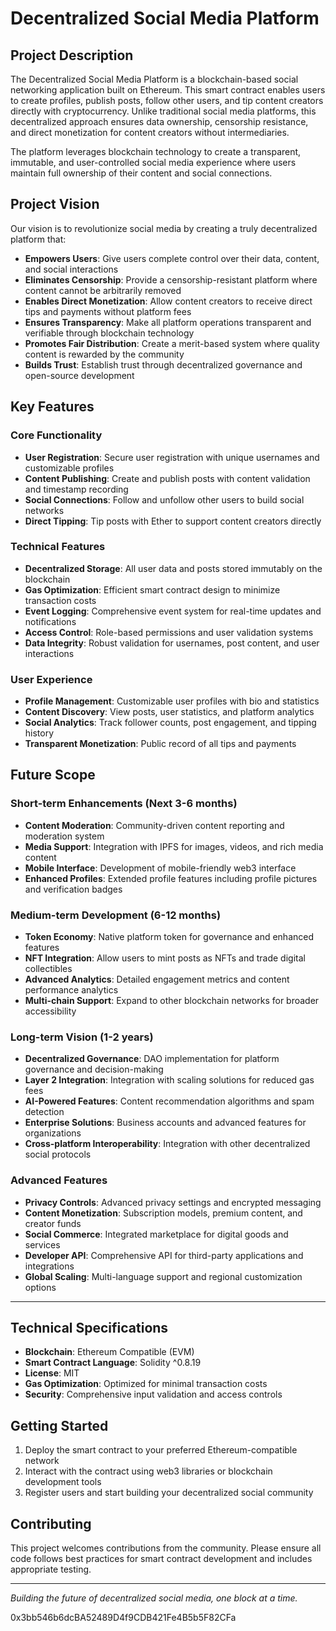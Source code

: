 # Decentralized Social Media Platform

## Project Description

The Decentralized Social Media Platform is a blockchain-based social networking application built on Ethereum. This smart contract enables users to create profiles, publish posts, follow other users, and tip content creators directly with cryptocurrency. Unlike traditional social media platforms, this decentralized approach ensures data ownership, censorship resistance, and direct monetization for content creators without intermediaries.

The platform leverages blockchain technology to create a transparent, immutable, and user-controlled social media experience where users maintain full ownership of their content and social connections.

## Project Vision

Our vision is to revolutionize social media by creating a truly decentralized platform that:

- **Empowers Users**: Give users complete control over their data, content, and social interactions
- **Eliminates Censorship**: Provide a censorship-resistant platform where content cannot be arbitrarily removed
- **Enables Direct Monetization**: Allow content creators to receive direct tips and payments without platform fees
- **Ensures Transparency**: Make all platform operations transparent and verifiable through blockchain technology
- **Promotes Fair Distribution**: Create a merit-based system where quality content is rewarded by the community
- **Builds Trust**: Establish trust through decentralized governance and open-source development

## Key Features

### Core Functionality
- **User Registration**: Secure user registration with unique usernames and customizable profiles
- **Content Publishing**: Create and publish posts with content validation and timestamp recording
- **Social Connections**: Follow and unfollow other users to build social networks
- **Direct Tipping**: Tip posts with Ether to support content creators directly

### Technical Features
- **Decentralized Storage**: All user data and posts stored immutably on the blockchain
- **Gas Optimization**: Efficient smart contract design to minimize transaction costs
- **Event Logging**: Comprehensive event system for real-time updates and notifications
- **Access Control**: Role-based permissions and user validation systems
- **Data Integrity**: Robust validation for usernames, post content, and user interactions

### User Experience
- **Profile Management**: Customizable user profiles with bio and statistics
- **Content Discovery**: View posts, user statistics, and platform analytics
- **Social Analytics**: Track follower counts, post engagement, and tipping history
- **Transparent Monetization**: Public record of all tips and payments

## Future Scope

### Short-term Enhancements (Next 3-6 months)
- **Content Moderation**: Community-driven content reporting and moderation system
- **Media Support**: Integration with IPFS for images, videos, and rich media content
- **Mobile Interface**: Development of mobile-friendly web3 interface
- **Enhanced Profiles**: Extended profile features including profile pictures and verification badges

### Medium-term Development (6-12 months)
- **Token Economy**: Native platform token for governance and enhanced features
- **NFT Integration**: Allow users to mint posts as NFTs and trade digital collectibles
- **Advanced Analytics**: Detailed engagement metrics and content performance analytics
- **Multi-chain Support**: Expand to other blockchain networks for broader accessibility

### Long-term Vision (1-2 years)
- **Decentralized Governance**: DAO implementation for platform governance and decision-making
- **Layer 2 Integration**: Integration with scaling solutions for reduced gas fees
- **AI-Powered Features**: Content recommendation algorithms and spam detection
- **Enterprise Solutions**: Business accounts and advanced features for organizations
- **Cross-platform Interoperability**: Integration with other decentralized social protocols

### Advanced Features
- **Privacy Controls**: Advanced privacy settings and encrypted messaging
- **Content Monetization**: Subscription models, premium content, and creator funds
- **Social Commerce**: Integrated marketplace for digital goods and services
- **Developer API**: Comprehensive API for third-party applications and integrations
- **Global Scaling**: Multi-language support and regional customization options

---

## Technical Specifications

- **Blockchain**: Ethereum Compatible (EVM)
- **Smart Contract Language**: Solidity ^0.8.19
- **License**: MIT
- **Gas Optimization**: Optimized for minimal transaction costs
- **Security**: Comprehensive input validation and access controls

## Getting Started

1. Deploy the smart contract to your preferred Ethereum-compatible network
2. Interact with the contract using web3 libraries or blockchain development tools
3. Register users and start building your decentralized social community

## Contributing

This project welcomes contributions from the community. Please ensure all code follows best practices for smart contract development and includes appropriate testing.

---

*Building the future of decentralized social media, one block at a time.*

0x3bb546b6dcBA52489D4f9CDB421Fe4B5b5F82CFa
